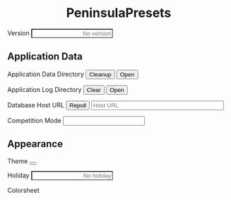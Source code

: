 <h1 align="center"><span style="color:var(--a);">Peninsula</span>Presets</h1>

<p>
    <span>Version</span>
    <span class="space"></span>
    <input class="val" id="version" placeholder="No version" style="background-color:transparent;text-align:right;">
</p>

## Application Data

<p>
    <span>Application Data Directory</span>
    <span class="space"></span>
    <button class="cmd" id="cleanup-app-data-dir">Cleanup</button>
    <button class="cmd" id="open-app-data-dir">Open<ion-icon name="open-outline"></ion-icon></button>
</p>
<p>
    <span>Application Log Directory</span>
    <span class="space"></span>
    <button class="cmd off" id="clear-app-log-dir">Clear</button>
    <button class="cmd" id="open-app-log-dir">Open<ion-icon name="open-outline"></ion-icon></button>
</p>
<p>
    <span>Database Host URL</span>
    <span class="space"></span>
    <button class="cmd" id="poll-db-host">Repoll</button>
    <input class="val" id="db-host" placeholder="Host URL" style="min-width:300px;color:var(--cy);">
</p>
<p>
    <span>Competition Mode</span>
    <span class="space"></span>
    <label class="switch">
        <input class="val" id="comp-mode">
        <span></span>
    </label>
</p>

## Appearance

<p>
    <span>Theme</span>
    <span class="space"></span>
    <button id="theme"><ion-icon name="chevron-forward"></ion-icon><div></div></button>
</p>

<p>
    <span>Holiday</span>
    <span class="space"></span>
    <input class="val" id="holiday" placeholder="No holiday" style="background-color:transparent;color:var(--a);text-align:right;">
</p>

Colorsheet  

<div id="colorsheet"></div>
